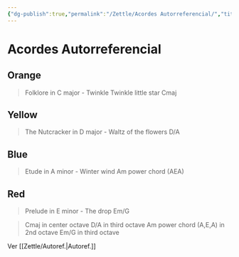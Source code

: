 ```yaml
---
{"dg-publish":true,"permalink":"/Zettle/Acordes Autorreferencial/","title":"Acordes autorreferencial","tags":["ZeType/Ensayo"],"created":"2023-06-13T10:15:26.818-05:00","updated":"2023-09-25T12:51:16.840-05:00"}
---
```



# Acordes Autorreferencial

## Orange

>Folklore in C major - Twinkle Twinkle little star 
Cmaj

## Yellow

>The Nutcracker in D major - Waltz of the flowers
D/A

## Blue

>Etude in A minor - Winter wind
Am power chord (AEA)

## Red

>Prelude in E minor - The drop
Em/G

>Cmaj in center octave
D/A in third octave 
Am power chord (A,E,A) in 2nd octave 
Em/G in third octave

Ver [[Zettle/Autoref.\|Autoref.]]
